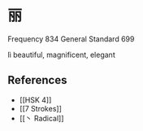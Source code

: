 # 丽
Frequency 834
General Standard 699

lì
beautiful, magnificent, elegant

## References
- [[HSK 4]]
- [[7 Strokes]]
- [[丶 Radical]]